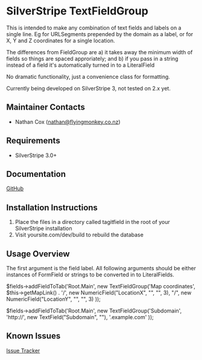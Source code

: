 SilverStripe TextFieldGroup
===================================

This is intended to make any combination of text fields and labels on a single line.  Eg for URLSegments prepended by the domain as a label, or for X, Y and Z coordinates for a single location.

The differences from FieldGroup are
a) it takes away the minimum width of fields so things are spaced approriately; and
b) if you pass in a string instead of a field it's automatically turned in to a LiteralField

No dramatic functionality, just a convenience class for formatting.

Currently being developed on SilverStripe 3, not tested on 2.x yet.

Maintainer Contacts
-------------------
* Nathan Cox (<nathan@flyingmonkey.co.nz>)

Requirements
------------
* SilverStripe 3.0+

Documentation
-------------
[GitHub](https://github.com/nathancox/silverstripe-tagitfield)

Installation Instructions
-------------------------

1. Place the files in a directory called tagitfield in the root of your SilverStripe installation
2. Visit yoursite.com/dev/build to rebuild the database

Usage Overview
--------------

The first argument is the field label.  All following arguments should be either instances of FormField or strings to be converted in to LiteralFields.


$fields->addFieldToTab('Root.Main', new TextFieldGroup('Map coordinates',
		$this->getMapLink() . '/',
		new NumericField("LocationX", "", "", 3),
		"/",
		new NumericField("LocationY", "", "", 3)
));

$fields->addFieldToTab('Root.Main', new TextFieldGroup('Subdomain',
		'http://',
		new TextField("Subdomain", ""),
		'.example.com'
));


Known Issues
------------
[Issue Tracker](https://github.com/nathancox/silverstripe-tagitfield/issues)